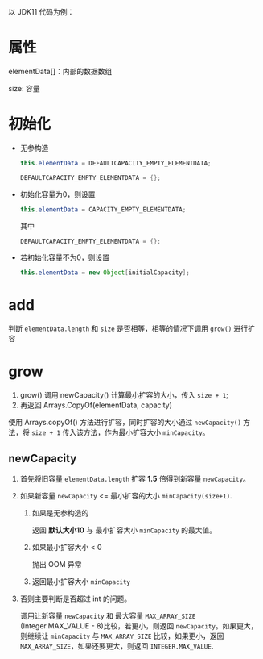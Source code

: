 以 JDK11 代码为例：

# 属性

elementData[]：内部的数据数组

size: 容量

# 初始化

- 无参构造

  ```java
  this.elementData = DEFAULTCAPACITY_EMPTY_ELEMENTDATA;
  ```

  ```java
  DEFAULTCAPACITY_EMPTY_ELEMENTDATA = {};
  ```

- 初始化容量为0，则设置

  ```java
  this.elementData = CAPACITY_EMPTY_ELEMENTDATA;
  ```

  其中

  ```java
  DEFAULTCAPACITY_EMPTY_ELEMENTDATA = {};
  ```

- 若初始化容量不为0，则设置

  ```java
  this.elementData = new Object[initialCapacity];
  ```

# add

判断 `elementData.length` 和 `size` 是否相等，相等的情况下调用 `grow()` 进行扩容

# grow

1. grow() 调用 newCapacity() 计算最小扩容的大小，传入 `size + 1`;
2. 再返回 Arrays.CopyOf(elementData, capacity)

使用 Arrays.copyOf() 方法进行扩容，同时扩容的大小通过 `newCapacity()` 方法，将 `size + 1` 传入该方法，作为最小扩容大小 `minCapacity`。

## newCapacity

1. 首先将旧容量 `elementData.length` 扩容 **1.5** 倍得到新容量 `newCapacity`。

2. 如果新容量 `newCapacity` <= 最小扩容的大小 `minCapacity(size+1)`.

   1. 如果是无参构造的

      返回 **默认大小10** 与 最小扩容大小 `minCapacity` 的最大值。

   2. 如果最小扩容大小 < 0

      抛出 OOM 异常
      
   3. 返回最小扩容大小 `minCapacity`

3. 否则主要判断是否超过 int 的问题。

   调用让新容量 `newCapacity` 和 最大容量 `MAX_ARRAY_SIZE` (Integer.MAX_VALUE - 8)比较，若更小，则返回 `newCapacity`。如果更大，则继续让 `minCapacity` 与 `MAX_ARRAY_SIZE` 比较，如果更小，返回 `MAX_ARRAY_SIZE`，如果还要更大，则返回 `INTEGER.MAX_VALUE`.
